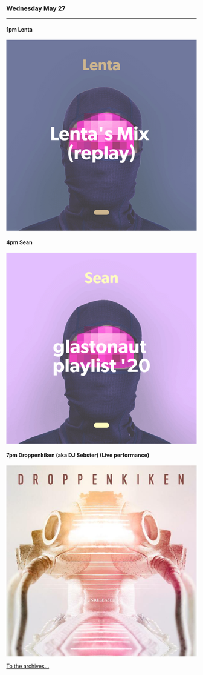 ### Wednesday May 27
---

#### 1pm Lenta <a href='https://open.spotify.com/playlist/4JGZcR3NLgIj3PEUFpeVsM' target='_blank' title='Go to playlist'> <i class='fab fa-spotify fa-inverse'></i></a>
![cover art](assets/owner/images/20200527-1pm.jpeg)

#### 4pm Sean <a href='https://open.spotify.com/playlist/1mE7gEQcmjLgJbUOOMZr7N?si=dhkNPEWgQ3G5t_7JJM_1JQ' target='_blank' title='Go to playlist'> <i class='fab fa-spotify fa-inverse'></i></a>
![cover art](assets/owner/images/20200527-4pm.jpeg)

#### 7pm Droppenkiken (aka DJ Sebster) (Live performance) 
![cover art](assets/owner/images/20200527-7pm.jpeg)

[To the archives...](archive.html)